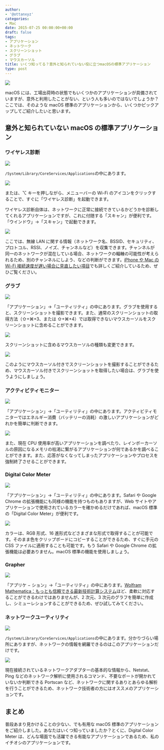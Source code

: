 ```yaml
---
author:
- '@ottanxyz'
categories:
- Mac
date: 2015-07-25 00:00:00+00:00
draft: false
tags:
- アプリケーション
- ネットワーク
- スクリーンショット
- グラブ
- マウスカーソル
title: いくつ知ってる？意外と知られていない役に立つmacOSの標準アプリケーション
type: post
---
```


![](150725-55b2ec38d69a2.jpg)

macOS には、工場出荷時の状態でもいくつかのアプリケーションが具備されていますが、意外と利用したことがない、という人も多いのではないでしょうか？ここでは、そのような macOS 標準のアプリケーションから、いくつかピックアップしてご紹介したいと思います。

## 意外と知られていない macOS の標準アプリケーション

### ワイヤレス診断

![](150725-55b2ec1cea886.png)

`/System/Library/CoreServices/Applications`の中にあります。

![](150725-55b2fbbdf3eb9.png)

または、⌥ キーを押しながら、メニューバーの Wi-Fi のアイコンをクリックすることで、すぐに「ワイヤレス診断」を起動できます。

ワイヤレス診断自体は、ネットワークに正常に接続できているかどうかを診断してくれるアプリケーションですが、これに付随する「スキャン」が便利です。「ウインドウ」→「スキャン」で起動できます。

![](150725-55b2ec1fa2474.png)

ここでは、無線 LAN に関する情報（ネットワーク名、BSSID、セキュリティ、プロトコル、RSSI、ノイズ、チャンネルなど）を収集できます。チャンネルが同一のネットワークが混在している場合、ネットワークの輻輳の可能性が考えられるため、別のチャンネルにしよう、などの判断ができます。[iPhone や Mac の Wi-Fi 接続速度が遅い場合に見直したい項目](/posts/2015/02/phone-wifi-speed-766/)でも詳しくご紹介しているため、ぜひご覧ください。

### グラブ

![](150725-55b2ec2226814.png)

「アプリケーション」→「ユーティリティ」の中にあります。グラブを使用すると、スクリーンショットを撮影できます。また、通常のスクリーンショットの取得方法（⇧+⌘+3、または ⇧+⌘+4）では取得できないマウスカーソルをスクリーンショットに含めることができます。

![](150725-55b2ec23acc9e.png)

スクリーンショットに含めるマウスカーソルの種類も変更できます。

![](150725-55b2ec2650c13.png)

このようにマウスカーソル付きでスクリーンショットを撮影することができるため、マウスカーソル付きでスクリーンショットを取得したい場合は、グラブを使うようにしましょう。

### アクティビティモニター

![](150725-55b2ec281d00e.png)

「アプリケーション」→「ユーティリティ」の中にあります。アクティビティモニターではエネルギー消費（バッテリーの消耗）の激しいアプリケーションがどれかを簡単に判断できます。

![](150725-55b2ec2a7cf55.png)

また、現在 CPU 使用率が高いアプリケーションを調べたり、レインボーカーソルの原因になるメモリの枯渇に繋がるアプリケーションが何であるかを調べることができます。また、応答がなくなってしまったアプリケーションやプロセスを強制終了させることができます。

### Digital Color Meter

![](150725-55b2ec2cec0cc.png)

「アプリケーション」→「ユーティリティ」の中にあります。Safari や Google Chrome の拡張機能にも同様の機能を持つものもありますが、Web サイトやアプリケーションで使用されているカラーを確かめるだけであれば、macOS 標準の「Digital Color Meter」が便利です。

![](150725-55b2ec36e6f41.png)

カラーは、RGB 形式、16 進形式などさまざまな形式で取得することが可能です。そのまま色をクリップボードにコピーすることができるため、すぐに手元の CSS ファイルに適用することも可能です。もう Safari や Google Chrome の拡張機能は必要ありません。macOS 標準の機能を使用しましょう。

### Grapher

![](150725-55b2ec2f0b336.png)

「アプリケ − ション」→「ユーティリティ」の中にあります。[Wolfram Mathematica：もっとも信頼できる最新技術計算システム](http://www.wolfram.com/mathematica/index.ja.html?footer=lang)ほど、柔軟に対応することができるわけではありませんが、2 次元、3 次元のグラフを簡単に作成し、シミューレションすることができるため、ぜひ試してみてください。

### ネットワークユーティリティ

![](150725-55b2ec312e1ef.png)

`/System/Library/CoreServices/Applications`の中にあります。分かりづらい場所にありますが、ネットワークの情報を網羅できるのはこのアプリケーションだけです。

![](150725-55b2ec341d48e.png)

現在接続されているネットワークアダプターの基本的な情報から、Netstat、Ping などのネットワーク解析に使用されるコマンド、不要なポートが開かれていないか判断できる Portscan など、ネットワークに関するありとあらゆる解析を行うことができるため、ネットワーク技術者の方にはオススメのアプリケーションです。

## まとめ

普段あまり見かけることの少ない、でも有用な macOS 標準のアプリケーションをご紹介しました。あなたはいくつ知っていましたか？とくに、Digital Color Meter は、どんな場面でも活躍できる有能なアプリケーションであるため、私のイチオシのアプリケーションです。